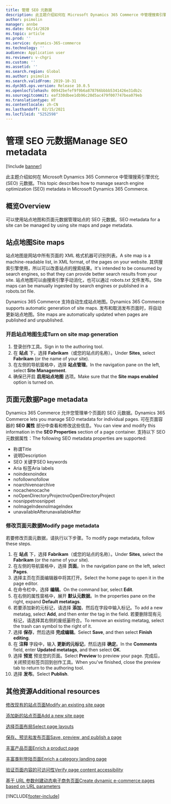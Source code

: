 ```yaml
---
title: 管理 SEO 元数据
description: 此主题介绍如何在 Microsoft Dynamics 365 Commerce 中管理搜索引擎优化 (SEO) 元数据。
author: psimolin
manager: annbe
ms.date: 04/14/2020
ms.topic: article
ms.prod: ''
ms.service: dynamics-365-commerce
ms.technology: ''
audience: Application user
ms.reviewer: v-chgri
ms.custom: ''
ms.assetid: ''
ms.search.region: Global
ms.author: psimolin
ms.search.validFrom: 2019-10-31
ms.dyn365.ops.version: Release 10.0.5
ms.openlocfilehash: 00942befef9f9b6a878766bbbb5341426e31db2c
ms.sourcegitcommit: eaf330dbee1db96c20d5ac479f007747bea079eb
ms.translationtype: HT
ms.contentlocale: zh-CN
ms.lasthandoff: 02/15/2021
ms.locfileid: "5252598"
---
```

# <a name="manage-seo-metadata"></a><span data-ttu-id="14564-103">管理 SEO 元数据</span><span class="sxs-lookup"><span data-stu-id="14564-103">Manage SEO metadata</span></span>


[!include [banner](includes/banner.md)]

<span data-ttu-id="14564-104">此主题介绍如何在 Microsoft Dynamics 365 Commerce 中管理搜索引擎优化 (SEO) 元数据。</span><span class="sxs-lookup"><span data-stu-id="14564-104">This topic describes how to manage search engine optimization (SEO) metadata in Microsoft Dynamics 365 Commerce.</span></span>

## <a name="overview"></a><span data-ttu-id="14564-105">概览</span><span class="sxs-lookup"><span data-stu-id="14564-105">Overview</span></span>

<span data-ttu-id="14564-106">可以使用站点地图和页面元数据管理站点的 SEO 元数据。</span><span class="sxs-lookup"><span data-stu-id="14564-106">SEO metadata for a site can be managed by using site maps and page metadata.</span></span>
    
## <a name="site-maps"></a><span data-ttu-id="14564-107">站点地图</span><span class="sxs-lookup"><span data-stu-id="14564-107">Site maps</span></span>

<span data-ttu-id="14564-108">站点地图是网站中所有页面的 XML 格式机器可识别列表。</span><span class="sxs-lookup"><span data-stu-id="14564-108">A site map is a machine-readable list, in XML format, of the pages on your website.</span></span> <span data-ttu-id="14564-109">其供搜索引擎使用，所以可以改善站点的搜索结果。</span><span class="sxs-lookup"><span data-stu-id="14564-109">It's intended to be consumed by search engines, so that they can provide better search results from your site.</span></span> <span data-ttu-id="14564-110">站点地图可以由搜索引擎手动消化，也可以通过 robots.txt 文件发布。</span><span class="sxs-lookup"><span data-stu-id="14564-110">Site maps can be manually ingested by search engines or published in a robots.txt file.</span></span>

<span data-ttu-id="14564-111">Dynamics 365 Commerce 支持自动生成站点地图。</span><span class="sxs-lookup"><span data-stu-id="14564-111">Dynamics 365 Commerce supports automatic generation of site maps.</span></span> <span data-ttu-id="14564-112">发布和取消发布页面时，将自动更新站点地图。</span><span class="sxs-lookup"><span data-stu-id="14564-112">Site maps are automatically updated when pages are published and unpublished.</span></span>

### <a name="turn-on-site-map-generation"></a><span data-ttu-id="14564-113">开启站点地图生成</span><span class="sxs-lookup"><span data-stu-id="14564-113">Turn on site map generation</span></span>

1. <span data-ttu-id="14564-114">登录创作工具。</span><span class="sxs-lookup"><span data-stu-id="14564-114">Sign in to the authoring tool.</span></span>
1. <span data-ttu-id="14564-115">在 **站点** 下，选择 **Fabrikam**（或您的站点的名称）。</span><span class="sxs-lookup"><span data-stu-id="14564-115">Under **Sites**, select **Fabrikam** (or the name of your site).</span></span>
1. <span data-ttu-id="14564-116">在左侧的导航窗格中，选择 **站点管理**。</span><span class="sxs-lookup"><span data-stu-id="14564-116">In the navigation pane on the left, select **Site Management**.</span></span>
1. <span data-ttu-id="14564-117">确保已开启 **启用站点地图** 选项。</span><span class="sxs-lookup"><span data-stu-id="14564-117">Make sure that the **Site maps enabled** option is turned on.</span></span>

## <a name="page-metadata"></a><span data-ttu-id="14564-118">页面元数据</span><span class="sxs-lookup"><span data-stu-id="14564-118">Page metadata</span></span>

<span data-ttu-id="14564-119">Dynamics 365 Commerce 允许您管理单个页面的 SEO 元数据。</span><span class="sxs-lookup"><span data-stu-id="14564-119">Dynamics 365 Commerce lets you manage SEO metadata for individual pages.</span></span> <span data-ttu-id="14564-120">可在页面容器的 **SEO 属性** 部分中查看和修改这些信息。</span><span class="sxs-lookup"><span data-stu-id="14564-120">You can view and modify this information in the **SEO Properties** section of a page container.</span></span> <span data-ttu-id="14564-121">支持以下 SEO 元数据属性：</span><span class="sxs-lookup"><span data-stu-id="14564-121">The following SEO metadata properties are supported:</span></span>

- <span data-ttu-id="14564-122">称谓</span><span class="sxs-lookup"><span data-stu-id="14564-122">Title</span></span>
- <span data-ttu-id="14564-123">说明</span><span class="sxs-lookup"><span data-stu-id="14564-123">Description</span></span>
- <span data-ttu-id="14564-124">SEO 关键字</span><span class="sxs-lookup"><span data-stu-id="14564-124">SEO keywords</span></span>
- <span data-ttu-id="14564-125">Aria 标签</span><span class="sxs-lookup"><span data-stu-id="14564-125">Aria labels</span></span>
- <span data-ttu-id="14564-126">noindex</span><span class="sxs-lookup"><span data-stu-id="14564-126">noindex</span></span>
- <span data-ttu-id="14564-127">nofollow</span><span class="sxs-lookup"><span data-stu-id="14564-127">nofollow</span></span>
- <span data-ttu-id="14564-128">noarchive</span><span class="sxs-lookup"><span data-stu-id="14564-128">noarchive</span></span>
- <span data-ttu-id="14564-129">nocache</span><span class="sxs-lookup"><span data-stu-id="14564-129">nocache</span></span>
- <span data-ttu-id="14564-130">noOpenDirectoryProject</span><span class="sxs-lookup"><span data-stu-id="14564-130">noOpenDirectoryProject</span></span>
- <span data-ttu-id="14564-131">nosnippet</span><span class="sxs-lookup"><span data-stu-id="14564-131">nosnippet</span></span>
- <span data-ttu-id="14564-132">noImageIndex</span><span class="sxs-lookup"><span data-stu-id="14564-132">noImageIndex</span></span>
- <span data-ttu-id="14564-133">unavailableAfter</span><span class="sxs-lookup"><span data-stu-id="14564-133">unavailableAfter</span></span>

### <a name="modify-page-metadata"></a><span data-ttu-id="14564-134">修改页面元数据</span><span class="sxs-lookup"><span data-stu-id="14564-134">Modify page metadata</span></span>

<span data-ttu-id="14564-135">若要修改页面元数据，请执行以下步骤。</span><span class="sxs-lookup"><span data-stu-id="14564-135">To modify page metadata, follow these steps.</span></span>

1. <span data-ttu-id="14564-136">在 **站点** 下，选择 **Fabrikam**（或您的站点的名称）。</span><span class="sxs-lookup"><span data-stu-id="14564-136">Under **Sites**, select the **Fabrikam** (or the name of your site).</span></span>
1. <span data-ttu-id="14564-137">在左侧的导航窗格中，选择 **页面**。</span><span class="sxs-lookup"><span data-stu-id="14564-137">In the navigation pane on the left, select **Pages**.</span></span>
1. <span data-ttu-id="14564-138">选择主页在页面编辑器中将其打开。</span><span class="sxs-lookup"><span data-stu-id="14564-138">Select the home page to open it in the page editor.</span></span>
1. <span data-ttu-id="14564-139">在命令栏中，选择 **编辑**。</span><span class="sxs-lookup"><span data-stu-id="14564-139">On the command bar, select **Edit**.</span></span>
1. <span data-ttu-id="14564-140">在右侧的属性窗格中，展开 **默认元数据**。</span><span class="sxs-lookup"><span data-stu-id="14564-140">In the properties pane on the right, expand **Default metatags**.</span></span>
1. <span data-ttu-id="14564-141">若要添加新的元标记，请选择 **添加**，然后在字段中输入标记。</span><span class="sxs-lookup"><span data-stu-id="14564-141">To add a new metatag, select **Add**, and then enter the tag in the field.</span></span> <span data-ttu-id="14564-142">若要删除现有元标记，请选择其右侧的废纸篓符合。</span><span class="sxs-lookup"><span data-stu-id="14564-142">To remove an existing metatag, select the trash can symbol to the right of it.</span></span>
1. <span data-ttu-id="14564-143">选择 **保存**，然后选择 **完成编辑**。</span><span class="sxs-lookup"><span data-stu-id="14564-143">Select **Save**, and then select **Finish editing**.</span></span>
1. <span data-ttu-id="14564-144">在 **注释** 字段中，输入 **更新的元标记**，然后选择 **确定**。</span><span class="sxs-lookup"><span data-stu-id="14564-144">In the **Comments** field, enter **Updated metatags**, and then select **OK**.</span></span>
1. <span data-ttu-id="14564-145">选择 **预览** 预览您的页面。</span><span class="sxs-lookup"><span data-stu-id="14564-145">Select **Preview** to preview your page.</span></span> <span data-ttu-id="14564-146">完成后，关闭预览标签页回到创作工具。</span><span class="sxs-lookup"><span data-stu-id="14564-146">When you've finished, close the preview tab to return to the authoring tool.</span></span>
1. <span data-ttu-id="14564-147">选择 **发布**。</span><span class="sxs-lookup"><span data-stu-id="14564-147">Select **Publish**.</span></span>

## <a name="additional-resources"></a><span data-ttu-id="14564-148">其他资源</span><span class="sxs-lookup"><span data-stu-id="14564-148">Additional resources</span></span>

[<span data-ttu-id="14564-149">修改现有的站点页面</span><span class="sxs-lookup"><span data-stu-id="14564-149">Modify an existing site page</span></span>](modify-existing-page.md)

[<span data-ttu-id="14564-150">添加新的站点页面</span><span class="sxs-lookup"><span data-stu-id="14564-150">Add a new site page</span></span>](add-new-page.md)

[<span data-ttu-id="14564-151">选择页面布局</span><span class="sxs-lookup"><span data-stu-id="14564-151">Select page layouts</span></span>](select-page-layouts.md)

[<span data-ttu-id="14564-152">保存、预览和发布页面</span><span class="sxs-lookup"><span data-stu-id="14564-152">Save, preview, and publish a page</span></span>](save-preview-publish-page.md)

[<span data-ttu-id="14564-153">丰富产品页面</span><span class="sxs-lookup"><span data-stu-id="14564-153">Enrich a product page</span></span>](enrich-product-page.md)

[<span data-ttu-id="14564-154">丰富类别登陆页面</span><span class="sxs-lookup"><span data-stu-id="14564-154">Enrich a category landing page</span></span>](enrich-category-page.md)

[<span data-ttu-id="14564-155">验证页面内容的可访问性</span><span class="sxs-lookup"><span data-stu-id="14564-155">Verify page content accessibility</span></span>](verify-accessibility.md)

[<span data-ttu-id="14564-156">基于 URL 参数创建动态电子商务页面</span><span class="sxs-lookup"><span data-stu-id="14564-156">Create dynamic e-commerce pages based on URL parameters</span></span>](create-dynamic-pages.md)


[!INCLUDE[footer-include](../includes/footer-banner.md)]